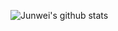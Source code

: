 
![Junwei's github stats](https://github-readme-stats.vercel.app/api?username=JunweiLiang&show_icons=true&count_private=true&hide=prs,issues&theme=default_repocard)

<!--no need to show these. Already on the left side
Contact Me:

✉ Email: junweil@cs.cmu.edu

✧ Website: https://www.cs.cmu.edu/~junweil/

✧ Linkedin: https://www.linkedin.com/in/junweiliang/

✧ Google Scholar: https://scholar.google.com/citations?hl=en&user=bMedjfUAAAAJ
-->
